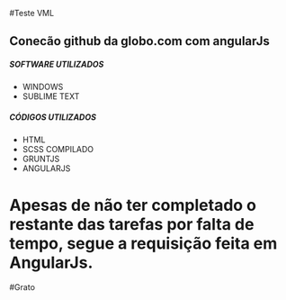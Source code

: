 #Teste VML

## Conecão github da globo.com com angularJs

##### SOFTWARE UTILIZADOS
* WINDOWS
* SUBLIME TEXT


##### CÓDIGOS UTILIZADOS
* HTML
* SCSS COMPILADO
* GRUNTJS
* ANGULARJS


# Apesas de não ter completado o restante das tarefas por falta de tempo, segue a requisição feita em AngularJs.

#Grato

